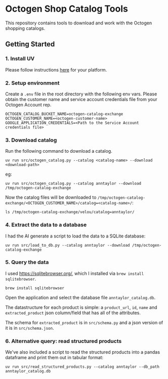 # Octogen Shop Catalog Tools

This repository contains tools to download and work with the Octogen shopping catalogs.

## Getting Started

### 1. Install UV

Please follow instructions [here](https://docs.astral.sh/uv/getting-started/installation/) for your platform.

### 2. Setup environment

Create a `.env` file in the root directory with the following env vars.
Please obtain the customer name and service account credentials file from your Octogen Account rep.

```
OCTOGEN_CATALOG_BUCKET_NAME=octogen-catalog-exchange
OCTOGEN_CUSTOMER_NAME=<octogen-customer-name>
GOOGLE_APPLICATION_CREDENTIALS=<Path to the Service Account credentials file>
```

### 3. Download catalog

Run the following command to download a catalog.

```
uv run src/octogen_catalog.py --catalog <catalog-name> --download <download-path>
```
eg:
```
uv run src/octogen_catalog.py --catalog anntaylor --download /tmp/octogen-catalog-exchange
```
Now the catalog files will be downloaded to `/tmp/octogen-catalog-exchange/<OCTOGEN_CUSTOMER_NAME>/catalog=<catalog-name>/`: 
```
ls /tmp/octogen-catalog-exchange/velou/catalog=anntaylor/
```

### 4. Extract the data to a database

I had the AI generate a script to load the data to a SQLite database:
```
uv run src/load_to_db.py --catalog anntaylor --download /tmp/octogen-catalog-exchange
```

### 5. Query the data
I used https://sqlitebrowser.org/, which I installed via `brew install sqlitebrowser`.

```
brew install sqlitebrowser
```
Open the application and select the database file `anntaylor_catalog.db`. 

The datastructure for each product is simple: a `product_url`, `id`, `name` and `extracted_product` json column/field that has all of the
attributes. 

The schema for `extracted_product` is in `src/schema.py` and a json version of it is in `src/schema.json`.

### 6. Alternative query: read structured products 

We've also included a script to read the structured products into a pandas dataframe and print them out in tabular format:
```
uv run src/read_structured_products.py --catalog anntaylor --db_path anntaylor_catalog.db
```


